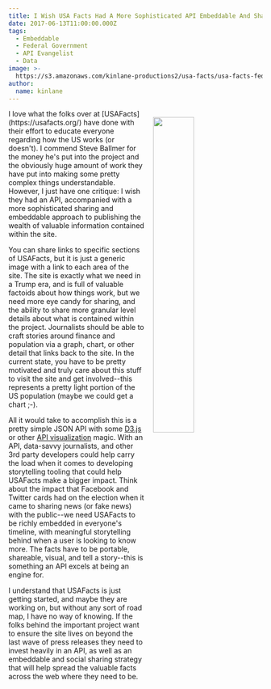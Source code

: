 ```yaml
---
title: I Wish USA Facts Had A More Sophisticated API Embeddable And Sharing Strategy
date: 2017-06-13T11:00:00.000Z
tags:
  - Embeddable
  - Federal Government
  - API Evangelist
  - Data
image: >-
  https://s3.amazonaws.com/kinlane-productions2/usa-facts/usa-facts-federal-business-spending.png
author:
  name: kinlane
---
```

<p><a href="https://usafacts.org/"><img src="https://s3.amazonaws.com/kinlane-productions2/usa-facts/usa-facts-federal-business-spending.png" align="right" width="40%" style="padding: 15px;" /></a></p>I love what the folks over at [USAFacts](https://usafacts.org/) have done with their effort to educate everyone regarding how the US works (or doesn't). I commend Steve Ballmer for the money he's put into the project and the obviously huge amount of work they have put into making some pretty complex things understandable. However, I just have one critique: I wish they had an API, accompanied with a more sophisticated sharing and embeddable approach to publishing the wealth of valuable information contained within the site.

You can share links to specific sections of USAFacts, but it is just a generic image with a link to each area of the site. The site is exactly what we need in a Trump era, and is full of valuable factoids about how things work, but we need more eye candy for sharing, and the ability to share more granular level details about what is contained within the project. Journalists should be able to craft stories around finance and population via a graph, chart, or other detail that links back to the site. In the current state, you have to be pretty motivated and truly care about this stuff to visit the site and get involved--this represents a pretty light portion of the US population (maybe we could get a chart ;-).

All it would take to accomplish this is a pretty simple JSON API with some [D3.js](https://d3js.org/) or other [API visualization](http://visualization.apievangelist.com/) magic. With an API, data-savvy journalists, and other 3rd party developers could help carry the load when it comes to developing storytelling tooling that could help USAFacts make a bigger impact. Think about the impact that Facebook and Twitter cards had on the election when it came to sharing news (or fake news) with the public--we need USAFacts to be richly embedded in everyone's timeline, with meaningful storytelling behind when a user is looking to know more. The facts have to be portable, shareable, visual, and tell a story--this is something an API excels at being an engine for.

I understand that USAFacts is just getting started, and maybe they are working on, but without any sort of road map, I have no way of knowing. If the folks behind the important project want to ensure the site lives on beyond the last wave of press releases they need to invest heavily in an API, as well as an embeddable and social sharing strategy that will help spread the valuable facts across the web where they need to be.